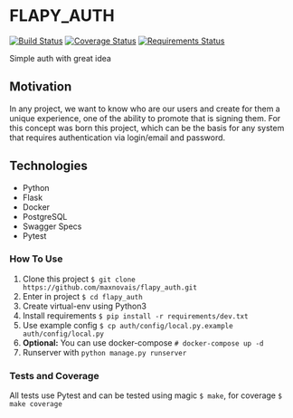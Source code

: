 # FLAPY_AUTH
[![Build Status](https://travis-ci.org/maxnovais/flapy_auth.svg?branch=master)](https://travis-ci.org/maxnovais/flapy_auth) 
[![Coverage Status](https://coveralls.io/repos/github/maxnovais/flapy_auth/badge.svg?branch=master)](https://coveralls.io/github/maxnovais/flapy_auth?branch=master)
[![Requirements Status](https://requires.io/github/maxnovais/flapy_auth/requirements.svg?branch=master)](https://requires.io/github/maxnovais/flapy_auth/requirements/?branch=master)

Simple auth with great idea


## Motivation
In any project, we want to know who are our users and create for them a unique experience, one of the ability to promote that is signing them.
For this concept was born this project, which can be the basis for any system that requires authentication via login/email and password.


## Technologies
- Python
- Flask
- Docker
- PostgreSQL
- Swagger Specs
- Pytest


### How To Use
1. Clone this project `$ git clone https://github.com/maxnovais/flapy_auth.git`
2. Enter in project `$ cd flapy_auth`
3. Create virtual-env using Python3
4. Install requirements `$ pip install -r requirements/dev.txt`
5. Use example config `$ cp auth/config/local.py.example auth/config/local.py`
6. **Optional:** You can use docker-compose `# docker-compose up -d`
7. Runserver with `python manage.py runserver`


### Tests and Coverage
All tests use Pytest and can be tested using magic `$ make`, for coverage `$ make coverage`



